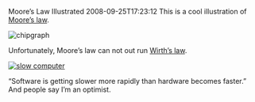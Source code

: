 Moore’s Law Illustrated
2008-09-25T17:23:12
This is a cool illustration of [Moore’s law](http://en.wikipedia.org/wiki/Moore%27s_law).

![chipgraph](http://mike-ward.net/content/images/blog/MooresLawIllustrated_BC34/chipgraph.png)

Unfortunately, Moore’s law can not out run [Wirth’s law](http://en.wikipedia.org/wiki/Wirth%27s_law).

[![slow computer](http://mike-ward.net/content/images/blog/MooresLawIllustrated_BC34/slowcomp_thumb.jpg)](http://mike-ward.net/content/images/blog/MooresLawIllustrated_BC34/slowcomp.jpg)

“Software is getting slower more rapidly than hardware becomes faster.” And people say I’m an optimist.
